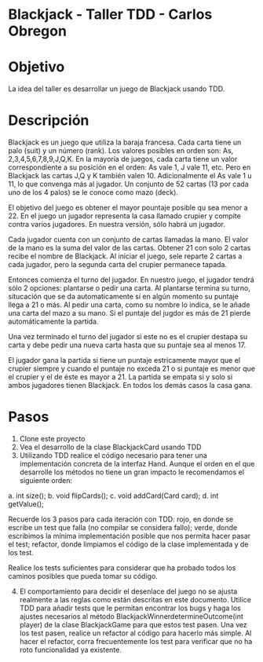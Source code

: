 Blackjack - Taller TDD - Carlos Obregon
===

Objetivo
===
La idea del taller es desarrollar un juego de Blackjack usando TDD.

Descripción
===

Blackjack es un juego que utiliza la baraja francesa. Cada carta tiene un palo (suit) y un número (rank). 
Los valores posibles en orden son: As, 2,3,4,5,6,7,8,9,J,Q,K. En la mayoría de juegos, cada carta tiene 
un valor correspondiente a su posición en el orden: As vale 1, J vale 11, etc. Pero en Blackjack las cartas 
J,Q y K también valen 10. Adicionalmente el As vale 1 u 11, lo que convenga más al jugador. Un conjunto de 
52 cartas (13 por cada uno de los 4 palos) se le conoce como mazo (deck).

El objetivo del juego es obtener el mayor pountaje posible qu sea menor a 22. En el juego un jugador representa 
la casa llamado crupier y compite contra varios jugadores. En nuestra versión, sólo habrá un jugador.

Cada jugador cuenta con un conjunto de cartas llamadas la mano. El valor de la mano es la suma del valor 
de las cartas. Obtener 21 con solo 2 cartas recibe el nombre de Blackjack. Al iniciar el juego, sele reparte 2 cartas a cada jugador, 
pero la segunda carta del crupier permanece tapada.

Entonces comienza el turno del jugador. En nuestro juego, el jugador tendrá sólo 2 opciones:
plantarse o pedir una carta. Al plantarse termina su turno, situcación que se da automaticamente sí en algún momento su puntaje llega 
a 21 o más. Al pedir una carta, como su nombre lo indica, se le añade una carta del mazo a su mano. Si el puntaje 
del jugdor es más de 21 pierde automáticamente la partida.

Una vez terminado el turno del jugador si este no es el crupier destapa su carta y debe pedir una nueva carta
hasta que su puntaje sea al menos 17.

El jugador gana la partida si tiene un puntaje estricamente mayor que el crupier siempre y cuando el puntaje no exceda 21 o si puntaje 
es menor que el crupier y el de éste es mayor a 21. La partida se empata si y solo si ambos jugadores tienen Blackjack.
En todos los demás casos la casa gana.

Pasos
===

1. Clone este proyecto
2. Vea el desarrollo de la clase BlackjackCard usando TDD
3. Utilizando TDD realice el código necesario para tener una implementación concreta de la interfaz Hand. Aunque el
orden en el que desarrolle los métodos no tiene un gran impacto le recomendamos el siguiente orden:

  a. int size();
  b. void flipCards();
  c. void addCard(Card card);
  d. int getValue();
  
Recuerde los 3 pasos para cada iteración con TDD: rojo, en donde se escribe un test que falla (no compilar se considera fallo);
verde, donde escribimos la mínima implementación posible que nos permita hacer pasar el test; refactor, 
donde limpiamos el código de la clase implementada y de los test.

Realice los tests suficientes para considerar que ha probado todos los caminos posibles que pueda tomar su código.

4. El comportamiento para decidir el desenlace del juego no se ajusta realmente a las reglas como están descritas en este
documento. Utilice TDD para añadir tests que le permitan encontrar los bugs y haga los ajustes necesarios al método
BlackjackWinnerdetermineOutcome(int player) de la clase BlackjackGame para que estos test pasen. Una vez los test pasen, 
realice un refactor al código para hacerlo más simple. Al hacer el refactor, corra frecuentemente los test para verificar 
que no ha roto funcionalidad ya existente.